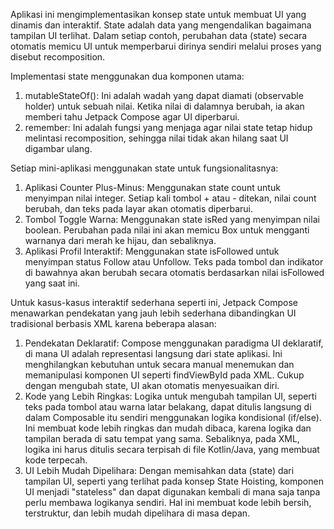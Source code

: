Aplikasi ini mengimplementasikan konsep state untuk membuat UI yang dinamis dan interaktif. State adalah data yang mengendalikan bagaimana tampilan UI terlihat. Dalam setiap contoh, perubahan data (state) secara otomatis memicu UI untuk memperbarui dirinya sendiri melalui proses yang disebut recomposition.

Implementasi state menggunakan dua komponen utama:

1. mutableStateOf(): Ini adalah wadah yang dapat diamati (observable holder) untuk sebuah nilai. Ketika nilai di dalamnya berubah, ia akan memberi tahu Jetpack Compose agar UI diperbarui.
2. remember: Ini adalah fungsi yang menjaga agar nilai state tetap hidup melintasi recomposition, sehingga nilai tidak akan hilang saat UI digambar ulang.

Setiap mini-aplikasi menggunakan state untuk fungsionalitasnya:

1. Aplikasi Counter Plus-Minus: Menggunakan state count untuk menyimpan nilai integer. Setiap kali tombol + atau - ditekan, nilai count berubah, dan teks pada layar akan otomatis diperbarui.
2. Tombol Toggle Warna: Menggunakan state isRed yang menyimpan nilai boolean. Perubahan pada nilai ini akan memicu Box untuk mengganti warnanya dari merah ke hijau, dan sebaliknya.
3. Aplikasi Profil Interaktif: Menggunakan state isFollowed untuk menyimpan status Follow atau Unfollow. Teks pada tombol dan indikator di bawahnya akan berubah secara otomatis berdasarkan nilai isFollowed yang saat ini.

Untuk kasus-kasus interaktif sederhana seperti ini, Jetpack Compose menawarkan pendekatan yang jauh lebih sederhana dibandingkan UI tradisional berbasis XML karena beberapa alasan:
1. Pendekatan Deklaratif: Compose menggunakan paradigma UI deklaratif, di mana UI adalah representasi langsung dari state aplikasi. Ini menghilangkan kebutuhan untuk secara manual menemukan dan memanipulasi komponen UI seperti findViewById pada XML. Cukup dengan mengubah state, UI akan otomatis menyesuaikan diri.
2. Kode yang Lebih Ringkas: Logika untuk mengubah tampilan UI, seperti teks pada tombol atau warna latar belakang, dapat ditulis langsung di dalam Composable itu sendiri menggunakan logika kondisional (if/else). Ini membuat kode lebih ringkas dan mudah dibaca, karena logika dan tampilan berada di satu tempat yang sama. Sebaliknya, pada XML, logika ini harus ditulis secara terpisah di file Kotlin/Java, yang membuat kode terpecah.
3. UI Lebih Mudah Dipelihara: Dengan memisahkan data (state) dari tampilan UI, seperti yang terlihat pada konsep State Hoisting, komponen UI menjadi "stateless" dan dapat digunakan kembali di mana saja tanpa perlu membawa logikanya sendiri. Hal ini membuat kode lebih bersih, terstruktur, dan lebih mudah dipelihara di masa depan.
